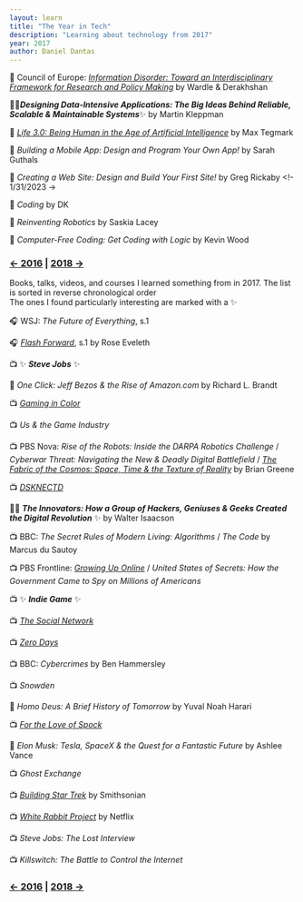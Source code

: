 ```yaml
---
layout: learn
title: "The Year in Tech"
description: "Learning about technology from 2017"
year: 2017
author: Daniel Dantas
---
```


📄 Council of Europe: [_Information Disorder: Toward an Interdisciplinary Framework for Research and Policy Making_](https://edoc.coe.int/en/media/7495-information-disorder-toward-an-interdisciplinary-framework-for-research-and-policy-making.html) by Wardle & Derakhshan <!-- 3/27/2024 -->

📕✨***Designing Data-Intensive Applications: The Big Ideas Behind Reliable, Scalable & Maintainable Systems***✨ by Martin Kleppman <!-- 11/23/2023 -->

📕 [*Life 3.0: Being Human in the Age of Artificial Intelligence*](https://en.wikipedia.org/wiki/Life_3.0) by Max Tegmark <!-- 10/11/2023 -->

📕 _Building a Mobile App: Design and Program Your Own App!_ by Sarah Guthals <!-- 2/1/2023 -->

📕 _Creating a Web Site: Design and Build Your First Site!_ by Greg Rickaby <!- 1/31/2023 ->

📕 *Coding* by DK <!-- 1/25/2023 -->

📕 _Reinventing Robotics_ by Saskia Lacey <!-- 3/7/2021 -->

📕 _Computer-Free Coding: Get Coding with Logic_ by Kevin Wood <!-- 2/15/2021 -->



### [← 2016](/2016/12/31/learn-2016) | [2018 →](/2018/12/31/learn-2018)

Books, talks, videos, and courses I learned something from in 2017. The list is sorted in reverse chronological order\
The ones I found particularly interesting are marked with a ✨

🎧 WSJ: _The Future of Everything_, s.1

🎧 _[Flash Forward](https://www.flashforwardpod.com/)_, s.1 by Rose Eveleth

📺 ✨ ***Steve Jobs*** ✨

📕 _One Click: Jeff Bezos & the Rise of Amazon.com_ by Richard L. Brandt

📺 _[Gaming in Color](https://tubitv.com/movies/341513/gaming-in-color)_

📺 _Us & the Game Industry_

📺 PBS Nova: _Rise of the Robots: Inside the DARPA Robotics Challenge_ / _Cyberwar Threat: Navigating the New & Deadly Digital Battlefield_ / _[The Fabric of the Cosmos: Space, Time & the Texture of Reality](https://www.pbs.org/wgbh/nova/series/the-fabric-of-the-cosmos/)_ by Brian Greene

📺 _[DSKNECTD](https://tubitv.com/movies/286044/dsknectd)_

📕✨ ***The Innovators: How a Group of Hackers, Geniuses & Geeks Created the Digital Revolution*** ✨ by Walter Isaacson 

📺 BBC: _The Secret Rules of Modern Living: Algorithms_ / _The Code_ by Marcus du Sautoy

📺 PBS Frontline: _[Growing Up Online](https://www.pbs.org/wgbh/frontline/documentary/kidsonline/)_ / _United States of Secrets: How the Government Came to Spy on Millions of Americans_

📺 ✨ ***Indie Game*** ✨

📺 _[The Social Network](https://www.amazon.com/gp/video/detail/B0B6CSHN7L/)_

📺 _[Zero Days](https://tubitv.com/movies/588509/zero-days)_

📺 BBC: _Cybercrimes_ by Ben Hammersley

📺 _Snowden_

📕 _Homo Deus: A Brief History of Tomorrow_ by Yuval Noah Harari

📺 _[For the Love of Spock](https://tubitv.com/movies/549347/for-the-love-of-spock)_

📕 _Elon Musk: Tesla, SpaceX & the Quest for a Fantastic Future_ by Ashlee Vance

📺 _Ghost Exchange_

📺 _[Building Star Trek](https://www.paramountplus.com/movies/video/wQH9yE_y_Dt4ekDYm3yelhhY2KXvOra_/)_ by Smithsonian

📺 _[White Rabbit Project](https://www.netflix.com/title/80091245)_ by Netflix

📺 _Steve Jobs: The Lost Interview_

📺 _Killswitch: The Battle to Control the Internet_

### [← 2016](/2016/12/31/learn-2016) | [2018 →](/2018/12/31/learn-2018)
